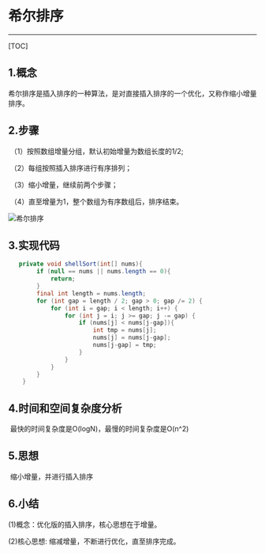 # 希尔排序

------

[TOC]

## 1.概念

​	希尔排序是插入排序的一种算法，是对直接插入排序的一个优化，又称作缩小增量排序。

## 2.步骤

​	（1）按照数组增量分组，默认初始增量为数组长度的1/2;

​	（2）每组按照插入排序进行有序排列；

​	（3）缩小增量，继续前两个步骤；

​	（4）直至增量为1，整个数组为有序数组后，排序结束。

![希尔排序](C:\Users\jiajia2320\Documents\GitHub\study\3.Algorithm\希尔排序.jpg)

## 3.实现代码

```java
   private void shellSort(int[] nums){
        if (null == nums || nums.length == 0){
            return;
        }
        final int length = nums.length;
        for (int gap = length / 2; gap > 0; gap /= 2) {
            for (int i = gap; i < length; i++) {
                for (int j = i; j >= gap; j -= gap) {
                    if (nums[j] < nums[j-gap]){
                        int tmp = nums[j];
                        nums[j] = nums[j-gap];
                        nums[j-gap] = tmp;
                    }
                }
            }
        }
    }
```



## 4.时间和空间复杂度分析

​	最快的时间复杂度是O(logN)，最慢的时间复杂度是O(n^2)

## 5.思想

​	缩小增量，并进行插入排序

## 6.小结

(1)概念：优化版的插入排序，核心思想在于增量。

(2)核心思想: 缩减增量，不断进行优化，直至排序完成。

